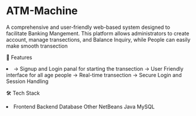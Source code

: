 # ATM-Machine
A comprehensive and user-friendly web-based system designed to facilitate Banking Mangement. This platform allows administrators to create account, manage transections, and Balance Inquiry, while People can easily make smooth transection

🚀 Features
<li>
-> Signup and Login panal for starting the transection
-> User Friendly interface for all age people  
-> Real-time transection
-> Secure Login and Session Handling
</li>

🛠️ Tech Stack
<li>
Frontend	Backend	Database	Other
NetBeans 
Java 
MySQL 	
</li>
